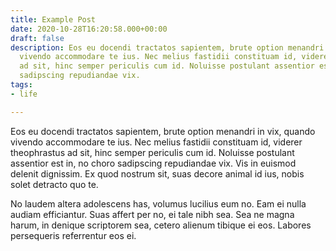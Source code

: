 ```yaml
---
title: Example Post
date: 2020-10-28T16:20:58.000+00:00
draft: false
description: Eos eu docendi tractatos sapientem, brute option menandri in vix, quando
  vivendo accommodare te ius. Nec melius fastidii constituam id, viderer theophrastus
  ad sit, hinc semper periculis cum id. Noluisse postulant assentior est in, no choro
  sadipscing repudiandae vix.
tags:
- life

---
```

Eos eu docendi tractatos sapientem, brute option menandri in vix, quando vivendo accommodare te ius. Nec melius fastidii constituam id, viderer theophrastus ad sit, hinc semper periculis cum id. Noluisse postulant assentior est in,
no choro sadipscing repudiandae vix. Vis in euismod delenit dignissim. Ex quod nostrum sit, suas decore animal id ius, nobis solet detracto quo te.

No laudem altera adolescens has, volumus lucilius eum no. Eam ei nulla audiam efficiantur. Suas affert per no, ei tale nibh sea. Sea ne magna harum, in denique scriptorem sea, cetero alienum tibique ei eos. Labores persequeris referrentur eos ei.